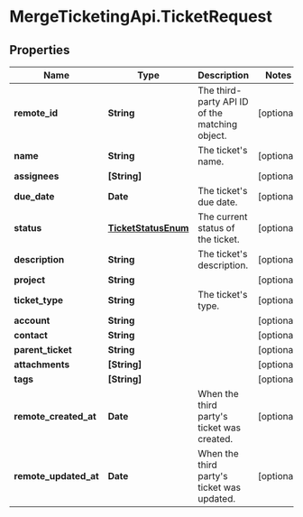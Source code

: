 # MergeTicketingApi.TicketRequest

## Properties

Name | Type | Description | Notes
------------ | ------------- | ------------- | -------------
**remote_id** | **String** | The third-party API ID of the matching object. | [optional] 
**name** | **String** | The ticket&#39;s name. | [optional] 
**assignees** | **[String]** |  | [optional] 
**due_date** | **Date** | The ticket&#39;s due date. | [optional] 
**status** | [**TicketStatusEnum**](TicketStatusEnum.md) | The current status of the ticket. | [optional] 
**description** | **String** | The ticket&#39;s description. | [optional] 
**project** | **String** |  | [optional] 
**ticket_type** | **String** | The ticket&#39;s type. | [optional] 
**account** | **String** |  | [optional] 
**contact** | **String** |  | [optional] 
**parent_ticket** | **String** |  | [optional] 
**attachments** | **[String]** |  | [optional] 
**tags** | **[String]** |  | [optional] 
**remote_created_at** | **Date** | When the third party&#39;s ticket was created. | [optional] 
**remote_updated_at** | **Date** | When the third party&#39;s ticket was updated. | [optional] 



